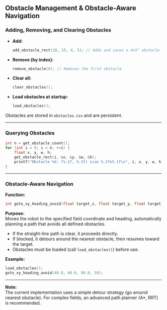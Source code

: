 ## Obstacle Management & Obstacle-Aware Navigation

### Adding, Removing, and Clearing Obstacles

- **Add:**  
  ```c
  add_obstacle_rect(10, 15, 4, 5); // Adds and saves a 4x5" obstacle at (10, 15)
  ```
- **Remove (by index):**  
  ```c
  remove_obstacle(0); // Removes the first obstacle
  ```
- **Clear all:**  
  ```c
  clear_obstacles();
  ```
- **Load obstacles at startup:**  
  ```c
  load_obstacles();
  ```

Obstacles are stored in `obstacles.csv` and are persistent.

---

### Querying Obstacles

```c
int n = get_obstacle_count();
for (int i = 0; i < n; ++i) {
    float x, y, w, h;
    get_obstacle_rect(i, &x, &y, &w, &h);
    printf("Obstacle %d: (%.1f, %.1f) size %.1fx%.1f\n", i, x, y, w, h);
}
```

---

### Obstacle-Aware Navigation

**Function:**  
```c
int goto_xy_heading_avoid(float target_x, float target_y, float target_heading_deg, int speed);
```

**Purpose:**  
Moves the robot to the specified field coordinate and heading, automatically planning a path that avoids all defined obstacles.

- If the straight-line path is clear, it proceeds directly.
- If blocked, it detours around the nearest obstacle, then resumes toward the target.
- Obstacles must be loaded (call `load_obstacles()`) before use.

**Example:**
```c
load_obstacles();
goto_xy_heading_avoid(40.0, 40.0, 90.0, 50);
```

---

**Note:**  
The current implementation uses a simple detour strategy (go around nearest obstacle). For complex fields, an advanced path planner (A*, RRT) is recommended.